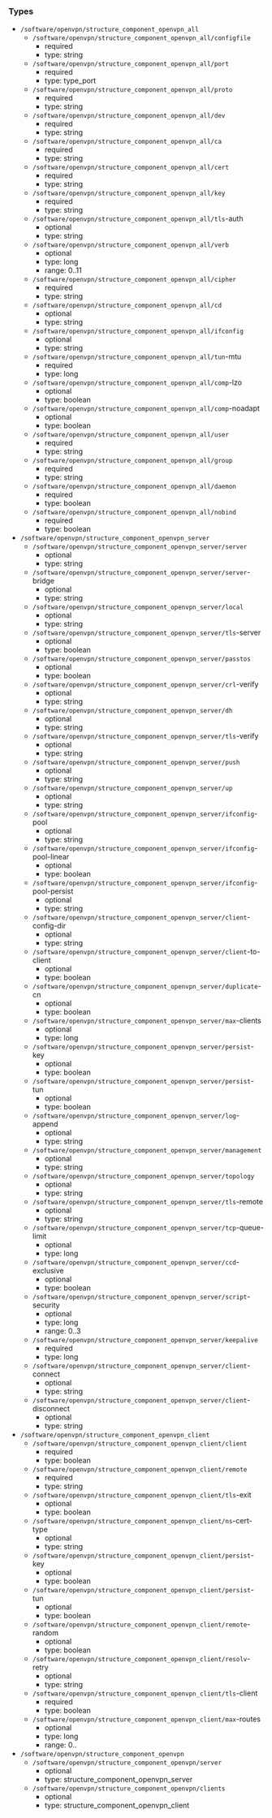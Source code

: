 ### Types

- `/software/openvpn/structure_component_openvpn_all`
    - `/software/openvpn/structure_component_openvpn_all/configfile`
        - required
        - type: string
    - `/software/openvpn/structure_component_openvpn_all/port`
        - required
        - type: type_port
    - `/software/openvpn/structure_component_openvpn_all/proto`
        - required
        - type: string
    - `/software/openvpn/structure_component_openvpn_all/dev`
        - required
        - type: string
    - `/software/openvpn/structure_component_openvpn_all/ca`
        - required
        - type: string
    - `/software/openvpn/structure_component_openvpn_all/cert`
        - required
        - type: string
    - `/software/openvpn/structure_component_openvpn_all/key`
        - required
        - type: string
    - `/software/openvpn/structure_component_openvpn_all/tls`-auth
        - optional
        - type: string
    - `/software/openvpn/structure_component_openvpn_all/verb`
        - optional
        - type: long
        - range: 0..11
    - `/software/openvpn/structure_component_openvpn_all/cipher`
        - required
        - type: string
    - `/software/openvpn/structure_component_openvpn_all/cd`
        - optional
        - type: string
    - `/software/openvpn/structure_component_openvpn_all/ifconfig`
        - optional
        - type: string
    - `/software/openvpn/structure_component_openvpn_all/tun`-mtu
        - required
        - type: long
    - `/software/openvpn/structure_component_openvpn_all/comp`-lzo
        - optional
        - type: boolean
    - `/software/openvpn/structure_component_openvpn_all/comp`-noadapt
        - optional
        - type: boolean
    - `/software/openvpn/structure_component_openvpn_all/user`
        - required
        - type: string
    - `/software/openvpn/structure_component_openvpn_all/group`
        - required
        - type: string
    - `/software/openvpn/structure_component_openvpn_all/daemon`
        - required
        - type: boolean
    - `/software/openvpn/structure_component_openvpn_all/nobind`
        - required
        - type: boolean
- `/software/openvpn/structure_component_openvpn_server`
    - `/software/openvpn/structure_component_openvpn_server/server`
        - optional
        - type: string
    - `/software/openvpn/structure_component_openvpn_server/server`-bridge
        - optional
        - type: string
    - `/software/openvpn/structure_component_openvpn_server/local`
        - optional
        - type: string
    - `/software/openvpn/structure_component_openvpn_server/tls`-server
        - optional
        - type: boolean
    - `/software/openvpn/structure_component_openvpn_server/passtos`
        - optional
        - type: boolean
    - `/software/openvpn/structure_component_openvpn_server/crl`-verify
        - optional
        - type: string
    - `/software/openvpn/structure_component_openvpn_server/dh`
        - optional
        - type: string
    - `/software/openvpn/structure_component_openvpn_server/tls`-verify
        - optional
        - type: string
    - `/software/openvpn/structure_component_openvpn_server/push`
        - optional
        - type: string
    - `/software/openvpn/structure_component_openvpn_server/up`
        - optional
        - type: string
    - `/software/openvpn/structure_component_openvpn_server/ifconfig`-pool
        - optional
        - type: string
    - `/software/openvpn/structure_component_openvpn_server/ifconfig`-pool-linear
        - optional
        - type: boolean
    - `/software/openvpn/structure_component_openvpn_server/ifconfig`-pool-persist
        - optional
        - type: string
    - `/software/openvpn/structure_component_openvpn_server/client`-config-dir
        - optional
        - type: string
    - `/software/openvpn/structure_component_openvpn_server/client`-to-client
        - optional
        - type: boolean
    - `/software/openvpn/structure_component_openvpn_server/duplicate`-cn
        - optional
        - type: boolean
    - `/software/openvpn/structure_component_openvpn_server/max`-clients
        - optional
        - type: long
    - `/software/openvpn/structure_component_openvpn_server/persist`-key
        - optional
        - type: boolean
    - `/software/openvpn/structure_component_openvpn_server/persist`-tun
        - optional
        - type: boolean
    - `/software/openvpn/structure_component_openvpn_server/log`-append
        - optional
        - type: string
    - `/software/openvpn/structure_component_openvpn_server/management`
        - optional
        - type: string
    - `/software/openvpn/structure_component_openvpn_server/topology`
        - optional
        - type: string
    - `/software/openvpn/structure_component_openvpn_server/tls`-remote
        - optional
        - type: string
    - `/software/openvpn/structure_component_openvpn_server/tcp`-queue-limit
        - optional
        - type: long
    - `/software/openvpn/structure_component_openvpn_server/ccd`-exclusive
        - optional
        - type: boolean
    - `/software/openvpn/structure_component_openvpn_server/script`-security
        - optional
        - type: long
        - range: 0..3
    - `/software/openvpn/structure_component_openvpn_server/keepalive`
        - required
        - type: long
    - `/software/openvpn/structure_component_openvpn_server/client`-connect
        - optional
        - type: string
    - `/software/openvpn/structure_component_openvpn_server/client`-disconnect
        - optional
        - type: string
- `/software/openvpn/structure_component_openvpn_client`
    - `/software/openvpn/structure_component_openvpn_client/client`
        - required
        - type: boolean
    - `/software/openvpn/structure_component_openvpn_client/remote`
        - required
        - type: string
    - `/software/openvpn/structure_component_openvpn_client/tls`-exit
        - optional
        - type: boolean
    - `/software/openvpn/structure_component_openvpn_client/ns`-cert-type
        - optional
        - type: string
    - `/software/openvpn/structure_component_openvpn_client/persist`-key
        - optional
        - type: boolean
    - `/software/openvpn/structure_component_openvpn_client/persist`-tun
        - optional
        - type: boolean
    - `/software/openvpn/structure_component_openvpn_client/remote`-random
        - optional
        - type: boolean
    - `/software/openvpn/structure_component_openvpn_client/resolv`-retry
        - optional
        - type: string
    - `/software/openvpn/structure_component_openvpn_client/tls`-client
        - required
        - type: boolean
    - `/software/openvpn/structure_component_openvpn_client/max`-routes
        - optional
        - type: long
        - range: 0..
- `/software/openvpn/structure_component_openvpn`
    - `/software/openvpn/structure_component_openvpn/server`
        - optional
        - type: structure_component_openvpn_server
    - `/software/openvpn/structure_component_openvpn/clients`
        - optional
        - type: structure_component_openvpn_client
